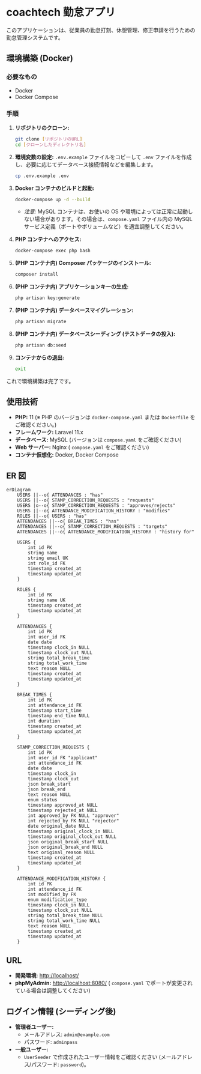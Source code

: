 # coachtech 勤怠アプリ

このアプリケーションは、従業員の勤怠打刻、休憩管理、修正申請を行うための勤怠管理システムです。

## 環境構築 (Docker)

### 必要なもの

-   Docker
-   Docker Compose

### 手順

1.  **リポジトリのクローン:**

    ```bash
    git clone [リポジトリのURL]
    cd [クローンしたディレクトリ名]
    ```

2.  **環境変数の設定:**
    `.env.example` ファイルをコピーして `.env` ファイルを作成し、必要に応じてデータベース接続情報などを編集します。

    ```bash
    cp .env.example .env
    ```

3.  **Docker コンテナのビルドと起動:**

    ```bash
    docker-compose up -d --build
    ```

    -   _注意:_ MySQL コンテナは、お使いの OS や環境によっては正常に起動しない場合があります。その場合は、`compose.yaml` ファイル内の MySQL サービス定義（ポートやボリュームなど）を適宜調整してください。

4.  **PHP コンテナへのアクセス:**

    ```bash
    docker-compose exec php bash
    ```

5.  **(PHP コンテナ内) Composer パッケージのインストール:**

    ```bash
    composer install
    ```

6.  **(PHP コンテナ内) アプリケーションキーの生成:**

    ```bash
    php artisan key:generate
    ```

7.  **(PHP コンテナ内) データベースマイグレーション:**

    ```bash
    php artisan migrate
    ```

8.  **(PHP コンテナ内) データベースシーディング (テストデータの投入):**

    ```bash
    php artisan db:seed
    ```

9.  **コンテナからの退出:**
    ```bash
    exit
    ```

これで環境構築は完了です。

## 使用技術

-   **PHP:** 11 (※ PHP のバージョンは `docker-compose.yaml` または `Dockerfile` をご確認ください。)
-   **フレームワーク:** Laravel 11.x
-   **データベース:** MySQL (バージョンは `compose.yaml` をご確認ください)
-   **Web サーバー:** Nginx ( `compose.yaml` をご確認ください)
-   **コンテナ仮想化:** Docker, Docker Compose

## ER 図

```mermaid
erDiagram
    USERS ||--o{ ATTENDANCES : "has"
    USERS ||--o{ STAMP_CORRECTION_REQUESTS : "requests"
    USERS |o--o{ STAMP_CORRECTION_REQUESTS : "approves/rejects"
    USERS ||--o{ ATTENDANCE_MODIFICATION_HISTORY : "modifies"
    ROLES ||--o{ USERS : "has"
    ATTENDANCES ||--o{ BREAK_TIMES : "has"
    ATTENDANCES ||--o{ STAMP_CORRECTION_REQUESTS : "targets"
    ATTENDANCES ||--o{ ATTENDANCE_MODIFICATION_HISTORY : "history for"

    USERS {
        int id PK
        string name
        string email UK
        int role_id FK
        timestamp created_at
        timestamp updated_at
    }

    ROLES {
        int id PK
        string name UK
        timestamp created_at
        timestamp updated_at
    }

    ATTENDANCES {
        int id PK
        int user_id FK
        date date
        timestamp clock_in NULL
        timestamp clock_out NULL
        string total_break_time
        string total_work_time
        text reason NULL
        timestamp created_at
        timestamp updated_at
    }

    BREAK_TIMES {
        int id PK
        int attendance_id FK
        timestamp start_time
        timestamp end_time NULL
        int duration
        timestamp created_at
        timestamp updated_at
    }

    STAMP_CORRECTION_REQUESTS {
        int id PK
        int user_id FK "applicant"
        int attendance_id FK
        date date
        timestamp clock_in
        timestamp clock_out
        json break_start
        json break_end
        text reason NULL
        enum status
        timestamp approved_at NULL
        timestamp rejected_at NULL
        int approved_by FK NULL "approver"
        int rejected_by FK NULL "rejector"
        date original_date NULL
        timestamp original_clock_in NULL
        timestamp original_clock_out NULL
        json original_break_start NULL
        json original_break_end NULL
        text original_reason NULL
        timestamp created_at
        timestamp updated_at
    }

    ATTENDANCE_MODIFICATION_HISTORY {
        int id PK
        int attendance_id FK
        int modified_by FK
        enum modification_type
        timestamp clock_in NULL
        timestamp clock_out NULL
        string total_break_time NULL
        string total_work_time NULL
        text reason NULL
        timestamp created_at
        timestamp updated_at
    }
```

## URL

-   **開発環境:** [http://localhost/](http://localhost/)
-   **phpMyAdmin:** [http://localhost:8080/](http://localhost:8080/) ( `compose.yaml` でポートが変更されている場合は調整してください)

## ログイン情報 (シーディング後)

-   **管理者ユーザー:**
    -   メールアドレス: `admin@example.com`
    -   パスワード: `adminpass`
-   **一般ユーザー:**
    -   `UserSeeder` で作成されたユーザー情報をご確認ください (メールアドレス/パスワード: `password`)。
